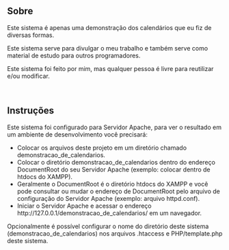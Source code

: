 ## Sobre
<p>Este sistema é apenas uma demonstração dos calendários que eu fiz de diversas formas.</p>
<p>Este sistema serve para divulgar o meu trabalho e também serve como material de estudo para outros programadores.</p>
<p>Este sistema foi feito por mim, mas qualquer pessoa é livre para reutilizar e/ou modificar.</p>
<br/>

## Instruções
<p>Este sistema foi configurado para Servidor Apache, para ver o resultado em um ambiente de desenvolvimento você precisará:</p>
<ul>
<li>Colocar os arquivos deste projeto em um diretório chamado demonstracao_de_calendarios.</li>
<li>Colocar o diretório demonstracao_de_calendarios dentro do endereço DocumentRoot do seu Servidor Apache (exemplo: colocar dentro de htdocs do XAMPP).</li>
<li>Geralmente o DocumentRoot é o diretório htdocs do XAMPP e você pode consultar ou mudar o endereço de DocumentRoot pelo arquivo de configuração do Servidor Apache (exemplo: arquivo httpd.conf).</li>
<li>Iniciar o Servidor Apache e acessar o endereço http://127.0.0.1/demonstracao_de_calendarios/ em um navegador.</li>
</ul>
<p>Opcionalmente é possível configurar o nome do diretório deste sistema (demonstracao_de_calendarios) nos arquivos .htaccess e PHP/template.php deste sistema.</p>
<br/>
